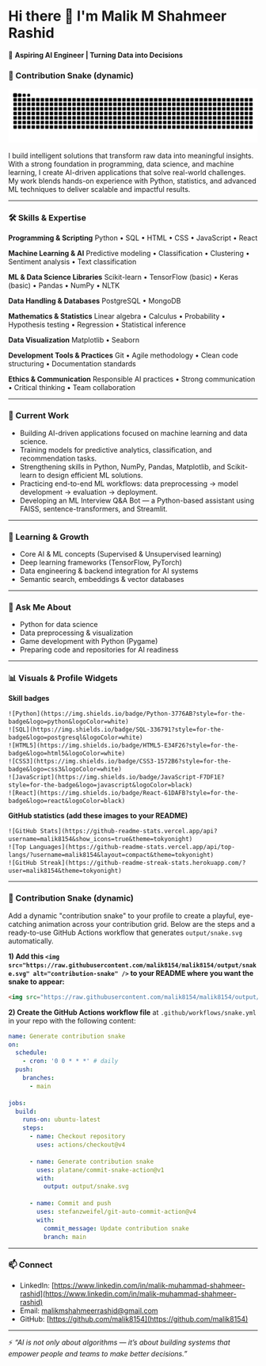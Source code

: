 # Hi there 👋 I'm Malik M Shahmeer Rashid

🚀 **Aspiring AI Engineer | Turning Data into Decisions**

### 🐍 Contribution Snake (dynamic)

<img src="https://raw.githubusercontent.com/malik8154/malik8154/output/snake.svg" alt="contribution-snake" />

I build intelligent solutions that transform raw data into meaningful insights. With a strong foundation in programming, data science, and machine learning, I create AI-driven applications that solve real-world challenges. My work blends hands-on experience with Python, statistics, and advanced ML techniques to deliver scalable and impactful results.

---

### 🛠️ Skills & Expertise

**Programming & Scripting**
Python • SQL • HTML • CSS • JavaScript • React

**Machine Learning & AI**
Predictive modeling • Classification • Clustering • Sentiment analysis • Text classification

**ML & Data Science Libraries**
Scikit-learn • TensorFlow (basic) • Keras (basic) • Pandas • NumPy • NLTK

**Data Handling & Databases**
PostgreSQL • MongoDB

**Mathematics & Statistics**
Linear algebra • Calculus • Probability • Hypothesis testing • Regression • Statistical inference

**Data Visualization**
Matplotlib • Seaborn

**Development Tools & Practices**
Git • Agile methodology • Clean code structuring • Documentation standards

**Ethics & Communication**
Responsible AI practices • Strong communication • Critical thinking • Team collaboration

---

### 🔭 Current Work

* Building AI-driven applications focused on machine learning and data science.
* Training models for predictive analytics, classification, and recommendation tasks.
* Strengthening skills in Python, NumPy, Pandas, Matplotlib, and Scikit-learn to design efficient ML solutions.
* Practicing end-to-end ML workflows: data preprocessing → model development → evaluation → deployment.
* Developing an ML Interview Q\&A Bot — a Python-based assistant using FAISS, sentence-transformers, and Streamlit.

---

### 🌱 Learning & Growth

* Core AI & ML concepts (Supervised & Unsupervised learning)
* Deep learning frameworks (TensorFlow, PyTorch)
* Data engineering & backend integration for AI systems
* Semantic search, embeddings & vector databases

---

### 💬 Ask Me About

* Python for data science
* Data preprocessing & visualization
* Game development with Python (Pygame)
* Preparing code and repositories for AI readiness

---

### 📊 Visuals & Profile Widgets

**Skill badges**

```
![Python](https://img.shields.io/badge/Python-3776AB?style=for-the-badge&logo=python&logoColor=white)
![SQL](https://img.shields.io/badge/SQL-336791?style=for-the-badge&logo=postgresql&logoColor=white)
![HTML5](https://img.shields.io/badge/HTML5-E34F26?style=for-the-badge&logo=html5&logoColor=white)
![CSS3](https://img.shields.io/badge/CSS3-1572B6?style=for-the-badge&logo=css3&logoColor=white)
![JavaScript](https://img.shields.io/badge/JavaScript-F7DF1E?style=for-the-badge&logo=javascript&logoColor=black)
![React](https://img.shields.io/badge/React-61DAFB?style=for-the-badge&logo=react&logoColor=black)
```

**GitHub statistics (add these images to your README)**

```
![GitHub Stats](https://github-readme-stats.vercel.app/api?username=malik8154&show_icons=true&theme=tokyonight)
![Top Languages](https://github-readme-stats.vercel.app/api/top-langs/?username=malik8154&layout=compact&theme=tokyonight)
![GitHub Streak](https://github-readme-streak-stats.herokuapp.com/?user=malik8154&theme=tokyonight)
```

---

### 🐍 Contribution Snake (dynamic)

Add a dynamic "contribution snake" to your profile to create a playful, eye-catching animation across your contribution grid. Below are the steps and a ready-to-use GitHub Actions workflow that generates `output/snake.svg` automatically.

**1) Add this `<img src="https://raw.githubusercontent.com/malik8154/malik8154/output/snake.svg" alt="contribution-snake" />` to your README where you want the snake to appear:**

```html
<img src="https://raw.githubusercontent.com/malik8154/malik8154/output/snake.svg" alt="contribution-snake" />
```

**2) Create the GitHub Actions workflow file** at `.github/workflows/snake.yml` in your repo with the following content:

```yaml
name: Generate contribution snake
on:
  schedule:
    - cron: '0 0 * * *' # daily
  push:
    branches:
      - main

jobs:
  build:
    runs-on: ubuntu-latest
    steps:
      - name: Checkout repository
        uses: actions/checkout@v4

      - name: Generate contribution snake
        uses: platane/commit-snake-action@v1
        with:
          output: output/snake.svg

      - name: Commit and push
        uses: stefanzweifel/git-auto-commit-action@v4
        with:
          commit_message: Update contribution snake
          branch: main
```
---

### 📫 Connect

* LinkedIn: [https://www.linkedin.com/in/malik-muhammad-shahmeer-rashid](https://www.linkedin.com/in/malik-muhammad-shahmeer-rashid)
* Email: [malikmshahmeerrashid@gmail.com](mailto:malikmshahmeerrashid@gmail.com)
* GitHub: [https://github.com/malik8154](https://github.com/malik8154)

---

⚡ *“AI is not only about algorithms — it’s about building systems that empower people and teams to make better decisions.”*
